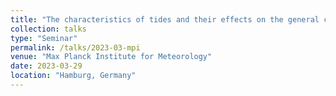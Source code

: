 ```yaml
---
title: "The characteristics of tides and their effects on the general circulation of the Mediterranean Sea"
collection: talks
type: "Seminar"
permalink: /talks/2023-03-mpi
venue: "Max Planck Institute for Meteorology"
date: 2023-03-29
location: "Hamburg, Germany"
---
```

